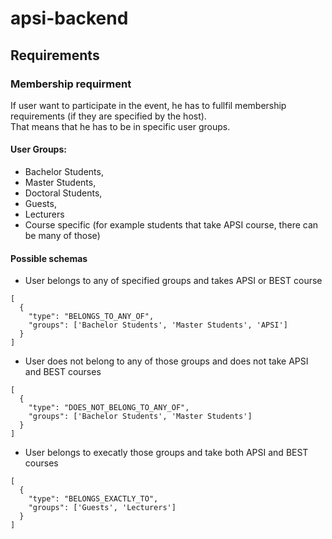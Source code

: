 # apsi-backend

## Requirements

### Membership requirment
If user want to participate in the event, he has to fullfil membership requirements (if they are specified by the host).  
That means that he has to be in specific user groups.

#### User Groups:
* Bachelor Students,
* Master Students,
* Doctoral Students,
* Guests,
* Lecturers
* Course specific (for example students that take APSI course, there can be many of those)


#### Possible schemas
* User belongs to any of specified groups and takes APSI or BEST course
```
[
  {
    "type": "BELONGS_TO_ANY_OF",
    "groups": ['Bachelor Students', 'Master Students', 'APSI']
  }
]
```
* User does not belong to any of those groups and does not take APSI and BEST courses
```
[
  {
    "type": "DOES_NOT_BELONG_TO_ANY_OF",
    "groups": ['Bachelor Students', 'Master Students']
  }
]
```
* User belongs to execatly those groups and take both APSI and BEST courses
```
[
  {
    "type": "BELONGS_EXACTLY_TO",
    "groups": ['Guests', 'Lecturers']
  }
]
```
